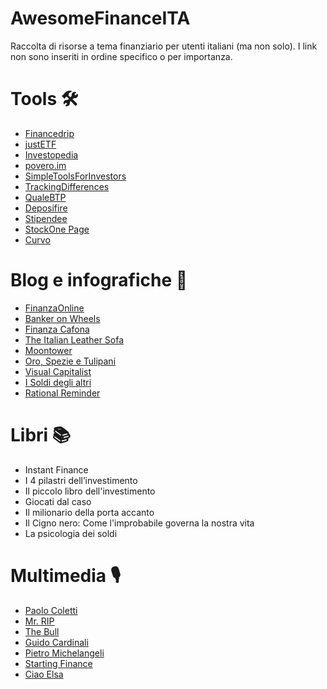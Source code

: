 # AwesomeFinanceITA
Raccolta di risorse a tema finanziario per utenti italiani (ma non solo). I link non sono inseriti in ordine specifico o per importanza.

# Tools 🛠️

- [Financedrip](https://www.financedrip.com/it/feed/)
- [justETF](https://www.justetf.com/it/)
- [Investopedia](https://www.investopedia.com/)
- [povero.im](https://www.povero.im/)
- [SimpleToolsForInvestors](https://www.simpletoolsforinvestors.eu/index.shtml)
- [TrackingDifferences](https://www.trackingdifferences.com/)
- [QualeBTP](https://www.qualebtp.it/)
- [Deposifire](https://deposifire.com/)
- [Stipendee](https://www.stipendee.it/)
- [StockOne Page](https://stockone.page/)
- [Curvo](https://curvo.eu/it)

# Blog e infografiche 📃

- [FinanzaOnline](https://www.finanzaonline.com/)
- [Banker on Wheels](https://www.bankeronwheels.com/)
- [Finanza Cafona](https://finanzacafona.it/)
- [The Italian Leather Sofa](https://theitalianleathersofa.com/)
- [Moontower](https://moontower.substack.com/)
- [Oro, Spezie e Tulipani](https://orospezietulipani.blogspot.com/)
- [Visual Capitalist](https://www.visualcapitalist.com/)
- [I Soldi degli altri](https://isoldideglialtri.com/)
- [Rational Reminder](https://rationalreminder.ca/)

# Libri 📚

- Instant Finance
- I 4 pilastri dell’investimento
- Il piccolo libro dell'investimento
- Giocati dal caso
- Il milionario della porta accanto
- Il Cigno nero: Come l'improbabile governa la nostra vita
- La psicologia dei soldi

# Multimedia 🎙️

- [Paolo Coletti](https://www.youtube.com/@PaoloColetti)
- [Mr. RIP](https://www.youtube.com/@mr_rip)
- [The Bull](https://open.spotify.com/show/2cQw8L6e7XXA90K1LpZekV)
- [Guido Cardinali](https://www.youtube.com/@nanday_)
- [Pietro Michelangeli](https://www.youtube.com/@PietroMichelangeli)
- [Starting Finance](https://www.youtube.com/@StartingFinance)
- [Ciao Elsa](https://www.youtube.com/@CiaoElsa)

